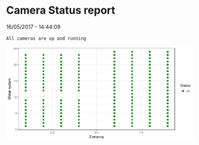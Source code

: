 Camera Status report
================
16/05/2017 - 14:44:09

    All cameras are up and running

![](camreport_files/figure-markdown_github/unnamed-chunk-2-1.png)
